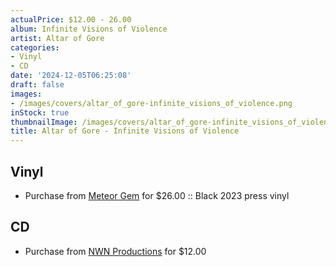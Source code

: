 ```yaml
---
actualPrice: $12.00 - 26.00
album: Infinite Visions of Violence
artist: Altar of Gore
categories:
- Vinyl
- CD
date: '2024-12-05T06:25:08'
draft: false
images:
- /images/covers/altar_of_gore-infinite_visions_of_violence.png
inStock: true
thumbnailImage: /images/covers/altar_of_gore-infinite_visions_of_violence-thumb.png
title: Altar of Gore - Infinite Visions of Violence
---
```


## Vinyl
* Purchase from [Meteor Gem](https://meteor-gem.com/products/altar-of-gore-infinite-visions-of-violence-lp) for $26.00 :: Black 2023 press vinyl
## CD
* Purchase from [NWN Productions](http://shop.nwnprod.com/index.php?route=product/product&path=93&product_id=52762&sort=pd.name&order=ASC) for $12.00
